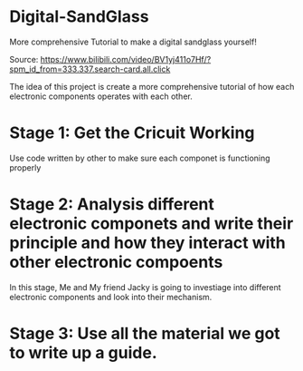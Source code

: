 # Digital-SandGlass
More comprehensive Tutorial to make a digital sandglass yourself!


Source: https://www.bilibili.com/video/BV1yj411o7Hf/?spm_id_from=333.337.search-card.all.click

The idea of this project is create a more comprehensive tutorial of how each electronic components operates with each other.

# Stage 1: Get the Cricuit Working
Use code written by other to make sure each componet is functioning properly

# Stage 2: Analysis different electronic componets and write their principle and how they interact with other electronic compoents
In this stage, Me and My friend Jacky is going to investiage into different electronic components and look into their mechanism.


# Stage 3: Use all the material we got to write up a guide.
